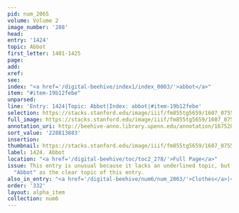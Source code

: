 ```yaml
---
pid: num_2065
volume: Volume 2
image_number: '288'
head:
entry: '1424'
topic: Abbot
first_letter: 1401-1425
page:
add:
xref:
see:
index: "<a href='/digital-beehive/index1/index_0003/'>abbot</a>"
item: "#item-19b12febe"
unparsed:
line: 'Entry: 1424|Topic: Abbot|Index: abbot|#item-19b12febe'
selection: https://stacks.stanford.edu/image/iiif/fm855tg5659/1607_0755/894,3883,1228,144/full/0/default.jpg
full_image: https://stacks.stanford.edu/image/iiif/fm855tg5659/1607_0755/full/full/0/default.jpg
annotation_uri: http://beehive-anno.library.upenn.edu/annotation/1675283938356
sort_value: '228813883'
insertion:
thumbnail: https://stacks.stanford.edu/image/iiif/fm855tg5659/1607_0755/894,3883,600,180/250,/0/default.jpg
label: 1424. Abbot
location: "<a href='/digital-beehive/toc/toc2_278/'>Full Page</a>"
issue: This entry is unusual because it lacks an underlined topic, but we have listed
  "Abbot" as the clear topic of this entry.
also_in_entry: "<a href='/digital-beehive/num6/num_2063/'>Clothes</a>|<a href='/digital-beehive/num6/num_2064/'>Governess</a>"
order: '332'
layout: alpha_item
collection: num6
---
```

